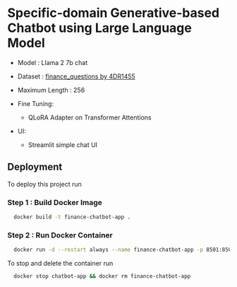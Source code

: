 # Specific-domain Generative-based Chatbot using Large Language Model

- Model : Llama 2 7b chat
- Dataset : [finance_questions by 4DR1455](https://huggingface.co/datasets/4DR1455/finance_questions)
- Maximum Length : 256
- Fine Tuning:
    * QLoRA Adapter on Transformer Attentions

- UI:
    * Streamlit simple chat UI
 

## Deployment

To deploy this project run

### Step 1 : Build Docker Image
```bash
  docker build -t finance-chatbot-app .
```

### Step 2 : Run Docker Container
```bash
  docker run -d --restart always --name finance-chatbot-app -p 8501:8501 finance-chatbot-app
```

To stop and delete the container run
```bash
  docker stop chatbot-app && docker rm finance-chatbot-app
```
